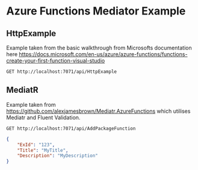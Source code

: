 # Azure Functions Mediator Example

## HttpExample

Example taken from the basic walkthrough from Microsofts documentation here https://docs.microsoft.com/en-us/azure/azure-functions/functions-create-your-first-function-visual-studio

`GET http://localhost:7071/api/HttpExample`

## MediatR

Example taken from https://github.com/alexjamesbrown/Mediatr.AzureFunctions which utilises Mediatr and Fluent Validation.

`GET http://localhost:7071/api/AddPackageFunction`

```json
{
    "ExId": "123",
    "Title": "MyTitle",
    "Description": "MyDescription"
}
```
